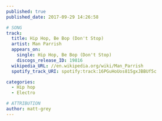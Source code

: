 ```yaml
---
published: true
published_date: 2017-09-29 14:26:58

# SONG
track:
  title: Hip Hop, Be Bop (Don't Stop)
  artist: Man Parrish
  appears_on:
    single: Hip Hop, Be Bop (Don't Stop)
    discogs_release_ID: 19816
  wikipedia_URL: //en.wikipedia.org/wiki/Man_Parrish
  spotify_track_URI: spotify:track:16PGuHoUos815gxJBBUf5c

categories:
  - Hip hop
  - Electro

# ATTRIBUTION
author: matt-grey
---
```

